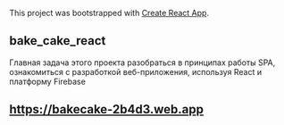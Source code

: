 This project was bootstrapped with [Create React App](https://github.com/facebook/create-react-app).

## bake_cake_react

Главная задача этого проекта разобраться в принципах работы SPA, ознакомиться с разработкой веб-приложения, используя React и платформу Firebase

## https://bakecake-2b4d3.web.app
